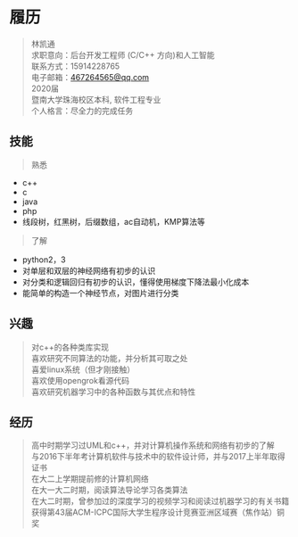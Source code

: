 履历
====
> 林凯通<br/>
> 求职意向：后台开发工程师 (C/C++ 方向)和人工智能<br/>
> 联系方式：15914228765<br/>
> 电子邮箱：467264565@qq.com<br/>
> 2020届<br/>
> 暨南大学珠海校区本科, 软件工程专业<br/>
> 个人格言：尽全力的完成任务<br/>


技能
----
  > 熟悉<br/>
   * c++
   * c     
   * java     
   * php     
   * 线段树，红黑树，后缀数组，ac自动机，KMP算法等     
  >了解     
   * python2，3
   * 对单层和双层的神经网络有初步的认识    
   * 对分类和逻辑回归有初步的认识，懂得使用梯度下降法最小化成本    
   * 能简单的构造一个神经节点，对图片进行分类  

兴趣
----
  >对c++的各种类库实现     
  >喜欢研究不同算法的功能，并分析其可取之处     
  >喜爱linux系统（但才刚接触）     
  >喜欢使用opengrok看源代码    
  >喜欢研究机器学习中的各种函数与其优点和特性

经历
----
  >高中时期学习过UML和c++，并对计算机操作系统和网络有初步的了解     
  >与2016下半年考计算机软件与技术中的软件设计师，并与2017上半年取得证书     
  >在大二上学期提前修的计算机网络     
  >在大一大二时期，阅读算法导论学习各类算法       
  >在大二时期，曾参加过的深度学习的视频学习和阅读过机器学习的有关书籍          
  >获得第43届ACM-ICPC国际大学生程序设计竞赛亚洲区域赛（焦作站）铜奖          